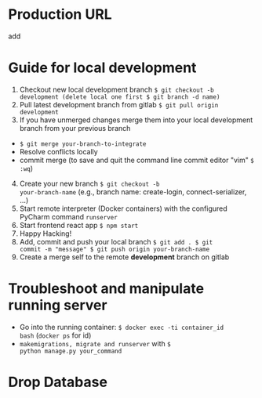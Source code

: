  # Production URL
add

# Guide for local development
1. Checkout new local development branch <code>$ git checkout -b development (delete local one first $ git branch -d name)</code>
2. Pull latest development branch from gitlab <code>$ git pull origin development</code>
3. If you have unmerged changes merge them into your local development branch from your previous branch
* <code>$ git merge your-branch-to-integrate</code>
* Resolve conflicts locally
* commit merge (to save and quit the command line commit editor "vim" <code>$ :wq</code>)
4. Create your new branch <code>$ git checkout -b your-branch-name</code> (e.g., branch name: create-login, connect-serializer, ...)
5. Start remote interpreter (Docker containers) with the configured PyCharm command <code>runserver</code>
6. Start frontend react app <code>$ npm start</code>
7. Happy Hacking!
8. Add, commit and push your local branch <code>$ git add . $ git commit -m "message" $ git push origin your-branch-name</code>
9. Create a merge self to the remote <strong>development</strong> branch on gitlab

# Troubleshoot and manipulate running server
* Go into the running container: <code>$ docker exec -ti container_id bash</code> (<code>docker ps</code> for id)
* <code>makemigrations, migrate and runserver</code> with <code>$ python manage.py your_command</code>

# Drop Database
